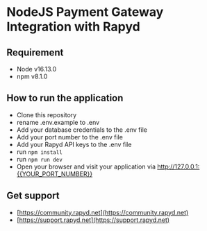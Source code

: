 # NodeJS Payment Gateway Integration with Rapyd

## Requirement
- Node v16.13.0
- npm v8.1.0

## How to run the application
- Clone this repository
- rename .env.example to .env
- Add your database credentials to the .env file
- Add your port number to the .env file
- Add your Rapyd API keys to the .env file
- run  `npm install`
- run `npm run dev`
- Open your browser and visit your application via http://127.0.0.1:{{YOUR_PORT_NUMBER}}
  
## Get support
* [https://community.rapyd.net](https://community.rapyd.net)
* [https://support.rapyd.net](https://support.rapyd.net)
